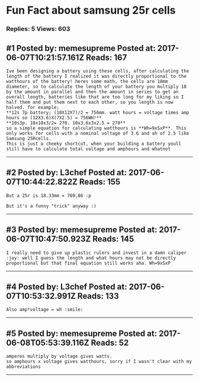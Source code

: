 # Fun Fact about samsung 25r cells

### Replies: 5 Views: 603

## \#1 Posted by: memesupreme Posted at: 2017-06-07T10:21:57.161Z Reads: 167

```
Ive been designing a battery using these cells, after calculating the length of the battery I realized it was directly proportional to the watthours of the battery! heres some math, the cells are 18mm diameter, so to calculate the length of your battery you multiply 18 by the amount in parallel and then the amount in series to get an overall length, batteries like that are too long for my liking so I half them and put them next to each other, so you length is now halved. for example;
**12s 7p battery; (18X12X7)/2 = 756mm. watt hours = voltage times amp hours so (12X3.6)X(7X2.5) = 756WH!**
**10s3p. 18x10x3/2= 270. 10x3.6x3x2.5 = 270**
so a simple equation for calculating watthours is **Wh=9xSxP**. This only works for cells with a nominal voltage of 3.6 and ah of 2.5 like Samsung 25Rcells.
This is just a cheeky shortcut, when your building a battery youll still have to calculate total voltage and amphours and whatnot
```

---
## \#2 Posted by: L3chef Posted at: 2017-06-07T10:44:22.822Z Reads: 155

```
But a 25r is 18.33mm = 769,86 :p

But it's a funny "trick" anyway :)
```

---
## \#3 Posted by: memesupreme Posted at: 2017-06-07T10:47:50.923Z Reads: 145

```
I really need to give up plastic rulers and invest in a damn caliper :joy: well I guess the length and what hours may not be directly proportional but that final equation still works aha. Wh=9xSxP
```

---
## \#4 Posted by: L3chef Posted at: 2017-06-07T10:53:32.991Z Reads: 133

```
Also amp*voltage = wh :smile:
```

---
## \#5 Posted by: memesupreme Posted at: 2017-06-08T05:53:39.116Z Reads: 52

```
amperes multiply by voltage gives watts.
so amphours x voltage gives watthours, sorry if I wasn't clear with my abbreviations
```

---
